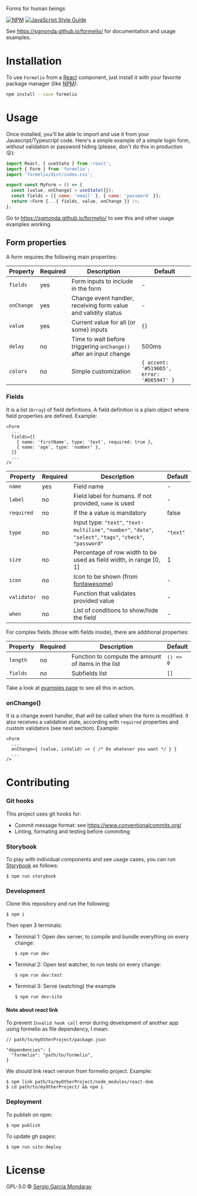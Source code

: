 Forms for human beings

[![NPM](https://img.shields.io/npm/v/formelio.svg)](https://www.npmjs.com/package/formelio) [![JavaScript Style Guide](https://img.shields.io/badge/code_style-standard-brightgreen.svg)](https://standardjs.com)

See https://sgmonda.github.io/formelio/ for documentation and usage examples.

# Installation

To use `Formelio` from a [React](https://reactjs.org) component, just install it with your favorite package manager (like [NPM](https://www.npmjs.com)):

```bash
npm install --save formelio
```

# Usage

Once installed, you'll be able to import and use it from your Javascript/Typescript code. Here's a simple example of a simple login form, without validation or password hiding (please, don't do this in production 😜):

```javascript
import React, { useState } from 'react';
import { Form } from 'formelio';
import 'formelio/dist/index.css';

export const MyForm = () => {
  const [value, onChange] = useState({});
  const fields = [{ name: 'email' }, { name: 'password' }];
  return <Form {...{ fields, value, onChange }} />;
};
```

Go to https://sgmonda.github.io/formelio/ to see this and other usage examples working.

## Form properties

A form requires the following main properties:

| Property   | Required | Description                                                       | Default                                   |
| ---------- | -------- | ----------------------------------------------------------------- | ----------------------------------------- |
| `fields`   | yes      | Form inputs to include in the form                                | -                                         |
| `onChange` | yes      | Change event handler, receiving form value and validity status    | -                                         |
| `value`    | yes      | Current value for all (or some) inputs                            | `{}`                                      |
| `delay`    | no       | Time to wait before triggering `onChange()` after an input change | 500ms                                     |
| `colors`   | no       | Simple customization                                              | `{ accent: '#5196D5', error: '#D65947' }` |

### Fields

It is a list (`Array`) of field definitions. A field definition is a plain object where field properties are defined. Example:

```
<Form
  ...
  fields={[
    { name: 'firstName', type: 'text', required: true },
    { name: 'age', type: 'number' },
  ]}
  ...
/>
```

| Property    | Required | Description                                                                                                   | Default  |
| ----------- | -------- | ------------------------------------------------------------------------------------------------------------- | -------- |
| `name`      | yes      | Field name                                                                                                    | -        |
| `label`     | no       | Field label for humans. If not provided, `name` is used                                                       | -        |
| `required`  | no       | If the a value is mandatory                                                                                   | false    |
| `type`      | no       | Input type: `"text"`, `"text-multiline"`, `"number"`, `"date"`, `"select"`, `"tags"`, `"check"`, `"password"` | `"text"` |
| `size`      | no       | Percentage of row width to be used as field width, in range [0, 1]                                            | 1        |
| `icon`      | no       | Icon to be shown (from [fontawesome](https://fontawesome.com/icons))                                          | -        |
| `validator` | no       | Function that validates provided value                                                                        | -        |
| `when`      | no       | List of conditions to show/hide the field                                                                     | -        |

For complex fields (those with fields inside), there are additional properties:

| Property | Required | Description                                         | Default   |
| -------- | -------- | --------------------------------------------------- | --------- |
| `length` | no       | Function to compute the amount of items in the list | `() => 0` |
| `fields` | no       | Subfields list                                      | `[]`      |

Take a look at [examples page](https://sgmonda.com/formelio) to see all this in action.

### onChange()

It is a change event handler, that will be called when the form is modified. It also receives a validation state, according with `required` properties and custom validators (see next section). Example:

```
<Form
  ...
  onChange={ (value, isValid) => { /* Do whatever you want */ } }
  ...
/>
```

# Contributing

### Git hooks

This project uses git hooks for:

- Commit message format: see https://www.conventionalcommits.org/
- Linting, formating and testing before commiting

### Storybook

To play with individual components and see usage cases, you can run [Storybook](https://storybook.js.org) as follows:

```
$ npm run storybook
```

### Development

Clone this repository and run the following:

```
$ npm i
```

Then open 3 terminals:

- Terminal 1: Open dev server, to compile and bundle everything on every change:

  ```
  $ npm run dev
  ```

- Terminal 2: Open test watcher, to run tests on every change:

  ```
  $ npm run dev:test
  ```

- Terminal 3: Serve (watching) the example

  ```
  $ npm run dev:site
  ```

#### Note about react link

To prevent `Invalid hook call` error during development of another app using formelio as file dependency, I mean:

```
// path/to/myOtherProject/package.json

"dependencies": {
  "formelio": "path/to/formelio",
}
```

We should link react version from formelio project. Example:

```
$ npm link path/to/myOtherProject/node_modules/react-dom
$ cd path/to/myOtherProject/ && npm i
```

### Deployment

To publish on npm:

```
$ npm publish
```

To update gh pages:

```
$ npm run site:deploy
```

# License

GPL-3.0 © [Sergio Garcia Mondaray](https://sgmonda.com)
